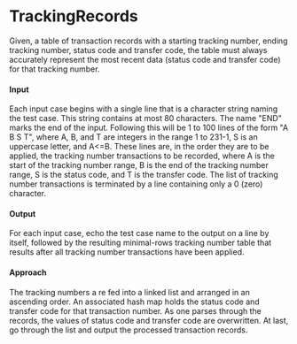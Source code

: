# TrackingRecords
Given, a table of transaction records with a starting tracking number, ending tracking number, status code and transfer code, 
the table must always accurately represent the most recent data (status code and transfer code) for that tracking number. 

<h4>Input</h4>
<p>Each input case begins with a single line that is a character string naming the test case. This string contains at most 80 
characters. The name "END" marks the end of the input. Following this will be 1 to 100 lines of the form "A B S T", where A, B,
and T are integers in the range 1 to 231-1, S is an uppercase letter, and A<=B. These lines are, in the order they are to be 
applied, the tracking number transactions to be recorded, where A is the start of the tracking number range, B is the end of
the tracking number range, S is the status code, and T is the transfer code. The list of tracking number transactions is 
terminated by a line containing only a 0 (zero) character.</p>

<h4>Output</h4>
<p>For each input case, echo the test case name to the output on a line by itself, followed by the resulting minimal-rows 
tracking number table that results after all tracking number transactions have been applied.</p>

<h4>Approach</h4>
<p>The tracking numbers a re fed into a linked list and arranged in an ascending order. An associated hash map holds the status 
code and transfer code for that transaction number. As one parses through the records, the values of status code and transfer code are 
overwritten. At last, go through the list and output the processed transaction records.</p>
